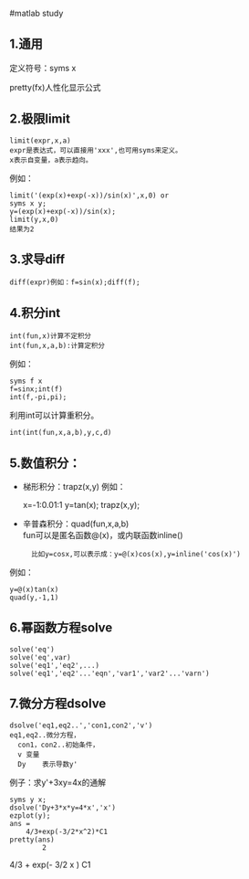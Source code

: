 #matlab study
## 1.通用
定义符号：syms x

pretty(fx)人性化显示公式

## 2.极限limit
	
	limit(expr,x,a)
	expr是表达式，可以直接用'xxx',也可用syms来定义。
	x表示自变量，a表示趋向。
例如：

	limit('(exp(x)+exp(-x))/sin(x)',x,0) or
	syms x y;
	y=(exp(x)+exp(-x))/sin(x);
	limit(y,x,0)
	结果为2
## 3.求导diff
	
	diff(expr)例如：f=sin(x);diff(f);
## 4.积分int
    
	int(fun,x)计算不定积分
    int(fun,x,a,b):计算定积分
例如：

	syms f x
	f=sinx;int(f)
	int(f,-pi,pi);
利用int可以计算重积分。

	int(int(fun,x,a,b),y,c,d)

## 5.数值积分：

- 梯形积分：trapz(x,y)
例如：

    x=-1:0.01:1
    y=tan(x);
    trapz(x,y);
- 辛普森积分：quad(fun,x,a,b)    
fun可以是匿名函数@(x)，或内联函数inline()

		比如y=cosx,可以表示成：y=@(x)cos(x),y=inline('cos(x)')
例如：

    y=@(x)tan(x)
    quad(y,-1,1)

## 6.幂函数方程solve

    solve('eq')
    solve('eq',var)
    solve('eq1','eq2',...)
    solve('eq1','eq2'...'eqn','var1','var2'...'varn')
## 7.微分方程dsolve 
	
	dsolve('eq1,eq2..','con1,con2','v')
	eq1,eq2..微分方程，
	  con1，con2..初始条件，
	  v	变量
	  Dy	表示导数y'

例子：求y'+3xy=4x的通解
	
	syms y x;
	dsolve('Dy+3*x*y=4*x','x')
	ezplot(y);
	ans =
		4/3+exp(-3/2*x^2)*C1
	pretty(ans)
            2
   4/3 + exp(- 3/2 x ) C1

